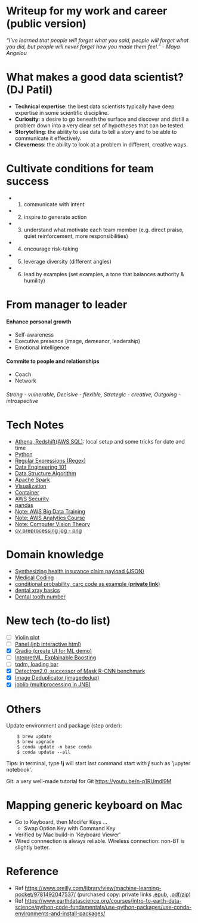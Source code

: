 # Writeup for my work and career (public version)

*“I’ve learned that people will forget what you said, people will forget what you did, but people will never forget how you made them feel.” - Maya Angelou*

# What makes a good data scientist? (DJ Patil)
- **Technical expertise**: the best data scientists typically have deep expertise in some scientific discipline.
- **Curiosity**: a desire to go beneath the surface and discover and distill a problem down into a very clear set of hypotheses that can be tested.
- **Storytelling**: the ability to use data to tell a story and to be able to communicate it effectively.
- **Cleverness**: the ability to look at a problem in different, creative ways.

# Cultivate conditions for team success
- 1. communicate with intent
- 2. inspire to generate action
- 3. understand what motivate each team member (e.g. direct praise, quiet reinforcement, more responsibilities)
- 4. encourage risk-taking
- 5. leverage diversity (different angles)
- 6. lead by examples (set examples, a tone that balances authority & humility)

# From manager to leader 
#### Enhance personal growth
- Self-awareness
- Executive presence (image, demeanor, leadership)
- Emotional intelligence

#### Commite to people and relationships
- Coach
- Network
###### Strong - vulnerable, Decisive - flexible, Strategic - creative, Outgoing - introspective

# Tech Notes
- [Athena, Redshift(AWS SQL)](https://github.com/er1czz/tech_notes/blob/main/tech/athena.md): local setup and some tricks for date and time
- [Python](https://github.com/er1czz/tech_notes/blob/main/tech/python.md)
- [Regular Expressions (Regex)](https://github.com/er1czz/tech_notes/blob/main/tech/Regex.md)
- [Data Engineering 101](https://github.com/er1czz/tech_notes/blob/main/tech/data_engineering_101.md)
- [Data Structure Algorithm](https://github.com/er1czz/tech_notes/blob/main/tech/data_structure_algorithm.md)
- [Apache Spark](https://github.com/er1czz/tech_notes/blob/main/tech/spark.md)
- [Visualization](https://github.com/er1czz/tech_notes/blob/main/tech/visualization.md)
- [Container](https://github.com/er1czz/tech_notes/blob/main/tech/container.md)
- [AWS Security](https://github.com/er1czz/tech_notes/blob/main/tech/AWS_security.md)
- [pandas](https://github.com/er1czz/tech_notes/blob/main/tech/pandas.md)
- [Note: AWS Big Data Training](https://github.com/er1czz/tech_notes/blob/main/tech/TrainingNote_AWS_big_data.md)
- [Note: AWS Analytics Course](https://github.com/er1czz/tech_notes/blob/main/tech/Course_AWS_analytics.md)
- [Note: Computer Vision Theory](https://github.com/er1czz/tech_notes/blob/main/tech/Note_course_CV_theory.md)
- [cv preprocessing jpg - png](https://github.com/er1czz/tech_notes/blob/main/tech/cv_preprocessing.md)

# Domain knowledge
- [Synthesizing health insurance claim payload (JSON)](https://github.com/er1czz/tech_notes/blob/main/SME/payload_syn.md)
- [Medical Coding](https://github.com/er1czz/tech_notes/blob/main/SME/Note_medical_coding.md)
- [conditional probability, carc code as example (**private link**)](https://github.com/er1czz/writeup/blob/main/SME/Writeup_Conditional_Probability_for_reason_codes.pdf)
- [dental xray basics](https://github.com/er1czz/tech_notes/blob/main/SME/dentalxrays.md)
- [Dental tooth number](https://github.com/er1czz/tech_notes/blob/main/SME/tooth_number.md)

# New tech (to-do list)
- [ ] [Violin plot](https://en.wikipedia.org/wiki/Violin_plot)
- [ ] [Panel (jnb interactive html)](https://github.com/holoviz/panel)
- [x] [Gradio (create UI for ML demo)](https://github.com/gradio-app/gradio)
- [ ] [IntepretML, Explainable Boosting](https://github.com/interpretml/interpret)
- [ ] [tqdm, loading bar](https://github.com/tqdm/tqdm#usage)
- [x] [Detectron2.0, successor of Mask R-CNN benchmark](https://github.com/facebookresearch/detectron2)
- [x] [Image Deduplicator (imagededup)](https://github.com/idealo/imagededup)
- [x] [joblib (multiprocessing in JNB)](https://joblib.readthedocs.io/en/latest/why.html)

# Others
Update environment and package (step order): 
```
    $ brew update 
    $ brew upgrade
    $ conda update -n base conda    
    $ conda update --all
```
Tips: in terminal, type <b>!j</b> will start last command start with <b>*j*</b> such as 'jupyter notebook'.

Git: a very well-made tutorial for Git https://youtu.be/n-p1RUmdl9M

# Mapping generic keyboard on Mac
- Go to Keyboard, then Modifer Keys ...
    - Swap Option Key with Command Key
- Verified by Mac build-in 'Keyboard Viewer'
- Wired connnection is always reliable. Wireless connection: non-BT is slightly better.

# Reference
- Ref https://www.oreilly.com/library/view/machine-learning-pocket/9781492047537/ (purchased copy: private links [.epub](https://github.com/er1czz/writeup/blob/main/tech/machinelearningpocketreference.epub), [.pdf/zip](https://github.com/er1czz/writeup/blob/main/tech/machinelearningpocketreference.zip))
- Ref https://www.earthdatascience.org/courses/intro-to-earth-data-science/python-code-fundamentals/use-python-packages/use-conda-environments-and-install-packages/
